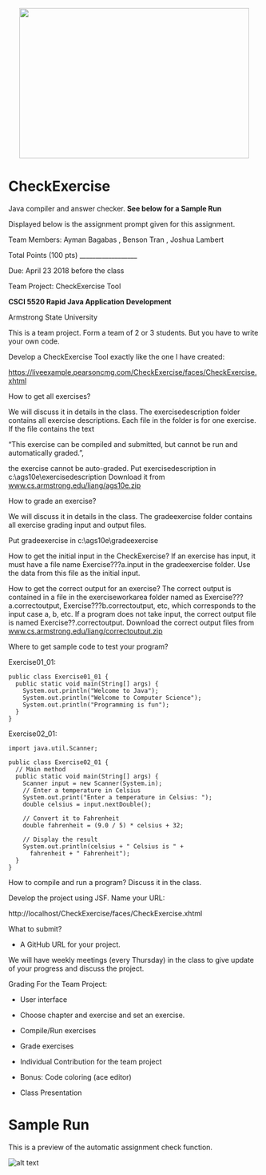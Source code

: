 <p align="center">
  <img width="460" height="300" src="https://upload.wikimedia.org/wikipedia/en/thumb/3/3f/Armstrong_State_Pirates_logo.svg/500px-Armstrong_State_Pirates_logo.svg.png">
</p>

# CheckExercise
Java compiler and answer checker. **See below for a Sample Run** 

Displayed below is the assignment prompt given for this assignment.

Team Members: Ayman Bagabas , Benson Tran , Joshua Lambert

Total Points (100 pts)      __________________

Due:  April 23 2018 before the class

Team Project: CheckExercise Tool

**CSCI 5520 Rapid Java Application Development**

Armstrong State University

This is a team project. Form a team of 2 or 3 students. But you have to write your own code.

Develop a CheckExercise Tool exactly like the one I have created:

https://liveexample.pearsoncmg.com/CheckExercise/faces/CheckExercise.xhtml


How to get all exercises? 

We will discuss it in details in the class.
The exercisedescription folder contains all exercise descriptions. 
Each file in the folder is for one exercise. If the file contains the text 

“This exercise can be compiled and submitted, but cannot be run and automatically graded.”, 

the exercise cannot be auto-graded.
Put exercisedescription in c:\ags10e\exercisedescription
Download it from www.cs.armstrong.edu/liang/ags10e.zip 


How to grade an exercise?

We will discuss it in details in the class.
The gradeexercise folder contains all exercise grading input and output files. 

Put gradeexercise in c:\ags10e\gradeexercise


How to get the initial input in the CheckExercise?
If an exercise has input, it must have a file name Exercise???a.input in the gradeexercise folder. Use the data from this file as the initial input.

How to get the correct output for an exercise?
The correct output is contained in a file in the exerciseworkarea folder named as Exercise???a.correctoutput, Exercise???b.correctoutput, etc, which corresponds to the input case a, b, etc. If a program does not take input, the correct output file is named Exercise??.correctoutput.
Download the correct output files from www.cs.armstrong.edu/liang/correctoutput.zip 

Where to get sample code to test your program?

Exercise01_01:
```
public class Exercise01_01 {
  public static void main(String[] args) {
    System.out.println("Welcome to Java");
    System.out.println("Welcome to Computer Science");
    System.out.println("Programming is fun");
  }
}
```

Exercise02_01:
```
import java.util.Scanner;

public class Exercise02_01 {
  // Main method
  public static void main(String[] args) {
    Scanner input = new Scanner(System.in);
    // Enter a temperature in Celsius
    System.out.print("Enter a temperature in Celsius: ");
    double celsius = input.nextDouble();

    // Convert it to Fahrenheit
    double fahrenheit = (9.0 / 5) * celsius + 32;

    // Display the result
    System.out.println(celsius + " Celsius is " +
      fahrenheit + " Fahrenheit");
  }
}
```

How to compile and run a program?
Discuss it in the class.




Develop the project using JSF. Name your URL:

http://localhost/CheckExercise/faces/CheckExercise.xhtml


What to submit?

* A GitHub URL for your project.


We will have weekly meetings (every Thursday) in the class to give update of your progress and discuss the project.




Grading For the Team Project:

* User interface

* Choose chapter and exercise and set an exercise.

* Compile/Run exercises

* Grade exercises

* Individual Contribution for the team project

* Bonus: Code coloring (ace editor)

* Class Presentation


# Sample Run

This is a preview of the automatic assignment check function.

![alt text](https://thumbs.gfycat.com/ThatFineKob-size_restricted.gif)
